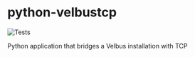 # python-velbustcp

![Tests](https://github.com/velbus/python-velbustcp/actions/workflows/tests.yaml/badge.svg)

Python application that bridges a Velbus installation with TCP
